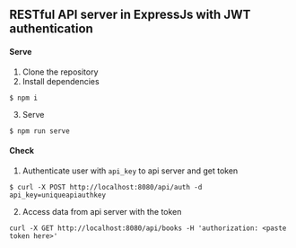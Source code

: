 ## RESTful API server in ExpressJs with JWT authentication

#### Serve
1. Clone the repository
2. Install dependencies
```
$ npm i
```
3. Serve
```
$ npm run serve
```

#### Check
1. Authenticate user with `api_key` to api server and get token
```
$ curl -X POST http://localhost:8080/api/auth -d api_key=uniqueapiauthkey
```
2. Access data from api server with the token
```
curl -X GET http://localhost:8080/api/books -H 'authorization: <paste token here>'
```